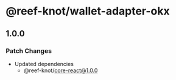 # @reef-knot/wallet-adapter-okx

## 1.0.0

### Patch Changes

- Updated dependencies
  - @reef-knot/core-react@1.0.0
